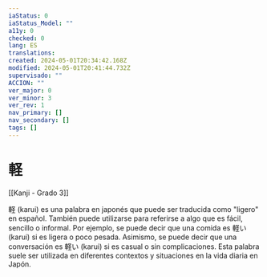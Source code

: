 ```yaml
---
iaStatus: 0
iaStatus_Model: ""
a11y: 0
checked: 0
lang: ES
translations: 
created: 2024-05-01T20:34:42.168Z
modified: 2024-05-01T20:41:44.732Z
supervisado: ""
ACCION: ""
ver_major: 0
ver_minor: 3
ver_rev: 1
nav_primary: []
nav_secondary: []
tags: []
---
```

# 軽

[[Kanji - Grado 3]]

軽 (karui) es una palabra en japonés que puede ser traducida como "ligero" en español. También puede utilizarse para referirse a algo que es fácil, sencillo o informal. Por ejemplo, se puede decir que una comida es 軽い (karui) si es ligera o poco pesada. Asimismo, se puede decir que una conversación es 軽い (karui) si es casual o sin complicaciones. Esta palabra suele ser utilizada en diferentes contextos y situaciones en la vida diaria en Japón.
